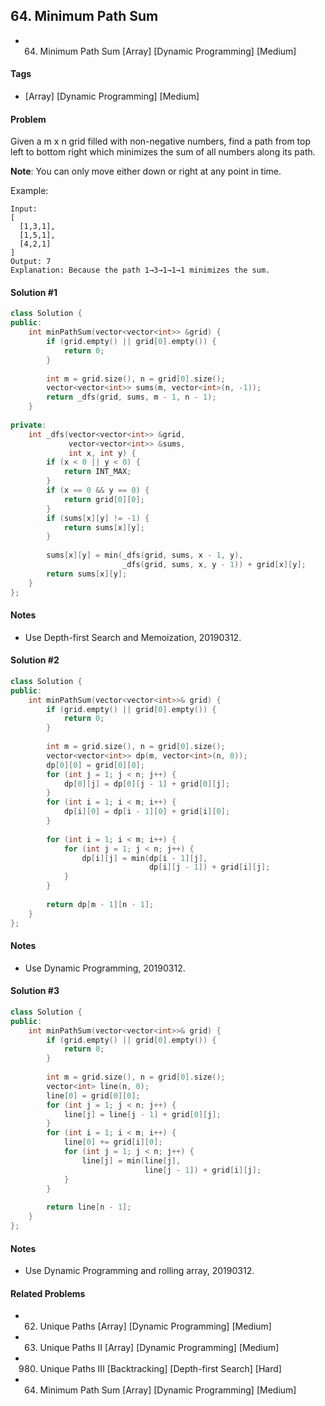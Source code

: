 ## 64. Minimum Path Sum
- 64. Minimum Path Sum [Array] [Dynamic Programming] [Medium]

#### Tags
- [Array] [Dynamic Programming] [Medium]

#### Problem
Given a m x n grid filled with non-negative numbers, find a path from top left to bottom right which minimizes the sum of all numbers along its path.

**Note**: You can only move either down or right at any point in time.

Example:

    Input:
    [
      [1,3,1],
      [1,5,1],
      [4,2,1]
    ]
    Output: 7
    Explanation: Because the path 1→3→1→1→1 minimizes the sum.

#### Solution #1
``` C++
class Solution {
public:
    int minPathSum(vector<vector<int>> &grid) {
        if (grid.empty() || grid[0].empty()) {
            return 0;
        }
        
        int m = grid.size(), n = grid[0].size();
        vector<vector<int>> sums(m, vector<int>(n, -1));
        return _dfs(grid, sums, m - 1, n - 1);
    }
    
private:
    int _dfs(vector<vector<int>> &grid, 
             vector<vector<int>> &sums, 
             int x, int y) {
        if (x < 0 || y < 0) {
            return INT_MAX;
        }
        if (x == 0 && y == 0) {
            return grid[0][0];
        }
        if (sums[x][y] != -1) {
            return sums[x][y];
        }
        
        sums[x][y] = min(_dfs(grid, sums, x - 1, y), 
                         _dfs(grid, sums, x, y - 1)) + grid[x][y];
        return sums[x][y];
    }
};
```

#### Notes
- Use Depth-first Search and Memoization, 20190312.

#### Solution #2
``` C++
class Solution {
public:
    int minPathSum(vector<vector<int>>& grid) {
        if (grid.empty() || grid[0].empty()) {
            return 0;
        }
        
        int m = grid.size(), n = grid[0].size();
        vector<vector<int>> dp(m, vector<int>(n, 0));
        dp[0][0] = grid[0][0];
        for (int j = 1; j < n; j++) {
            dp[0][j] = dp[0][j - 1] + grid[0][j];
        }
        for (int i = 1; i < m; i++) {
            dp[i][0] = dp[i - 1][0] + grid[i][0];
        }
        
        for (int i = 1; i < m; i++) {
            for (int j = 1; j < n; j++) {
                dp[i][j] = min(dp[i - 1][j], 
                               dp[i][j - 1]) + grid[i][j];
            }
        }
        
        return dp[m - 1][n - 1];
    }
};
```

#### Notes
- Use Dynamic Programming, 20190312.

#### Solution #3
``` C++
class Solution {
public:
    int minPathSum(vector<vector<int>>& grid) {
        if (grid.empty() || grid[0].empty()) {
            return 0;
        }
        
        int m = grid.size(), n = grid[0].size();
        vector<int> line(n, 0);
        line[0] = grid[0][0];
        for (int j = 1; j < n; j++) {
            line[j] = line[j - 1] + grid[0][j];
        }
        for (int i = 1; i < m; i++) {
            line[0] += grid[i][0];
            for (int j = 1; j < n; j++) {
                line[j] = min(line[j], 
                              line[j - 1]) + grid[i][j];
            }
        }
        
        return line[n - 1];
    }
};
```

#### Notes
- Use Dynamic Programming and rolling array, 20190312.

#### Related Problems
- 62. Unique Paths [Array] [Dynamic Programming] [Medium]
- 63. Unique Paths II [Array] [Dynamic Programming] [Medium]
- 980. Unique Paths III [Backtracking] [Depth-first Search] [Hard]
- 64. Minimum Path Sum [Array] [Dynamic Programming] [Medium]
